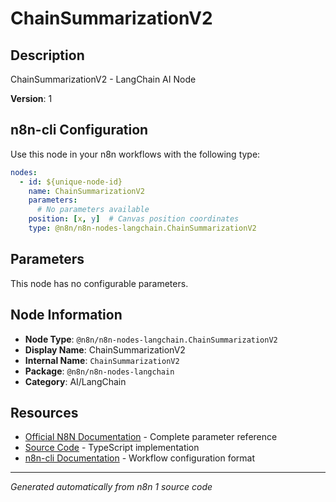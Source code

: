 # ChainSummarizationV2

## Description

ChainSummarizationV2 - LangChain AI Node

**Version**: 1

## n8n-cli Configuration

Use this node in your n8n workflows with the following type:

```yaml
nodes:
  - id: ${unique-node-id}
    name: ChainSummarizationV2
    parameters:
      # No parameters available
    position: [x, y]  # Canvas position coordinates
    type: @n8n/n8n-nodes-langchain.ChainSummarizationV2
```

## Parameters

This node has no configurable parameters.

## Node Information

- **Node Type**: `@n8n/n8n-nodes-langchain.ChainSummarizationV2`
- **Display Name**: ChainSummarizationV2
- **Internal Name**: `ChainSummarizationV2`
- **Package**: `@n8n/n8n-nodes-langchain`
- **Category**: AI/LangChain

## Resources

- [Official N8N Documentation](https://docs.n8n.io/integrations/builtin/cluster-nodes/root-nodes/n8n-nodes-langchain.chainsummarizationv2/) - Complete parameter reference
- [Source Code](https://github.com/n8n-io/n8n/blob/master/packages/@n8n/nodes-langchain/nodes/chains/ChainSummarization/V2/ChainSummarizationV2.node.ts) - TypeScript implementation
- [n8n-cli Documentation](https://github.com/edenreich/n8n-cli) - Workflow configuration format

---
*Generated automatically from n8n 1 source code*
